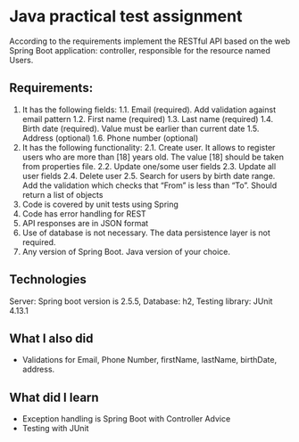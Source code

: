 # Java practical test assignment

According to the requirements implement the RESTful API based on the web Spring Boot application: controller, responsible for the resource named Users. 


## Requirements:
1. It has the following fields:
1.1. Email (required). Add validation against email pattern
1.2. First name (required)
1.3. Last name (required)
1.4. Birth date (required). Value must be earlier than current date
1.5. Address (optional)
1.6. Phone number (optional)
2. It has the following functionality:
2.1. Create user. It allows to register users who are more than [18] years old. The value [18] should be taken from properties file.
2.2. Update one/some user fields
2.3. Update all user fields
2.4. Delete user
2.5. Search for users by birth date range. Add the validation which checks that “From” is less than “To”.  Should return a list of objects
3. Code is covered by unit tests using Spring 
4. Code has error handling for REST
5. API responses are in JSON format
6. Use of database is not necessary. The data persistence layer is not required.
7. Any version of Spring Boot. Java version of your choice.

## Technologies
Server: Spring boot version is 2.5.5,
Database: h2,
Testing library: JUnit 4.13.1

## What I also did 
- Validations for Email, Phone Number, firstName, lastName, birthDate, address.

## What did I learn 
- Exception handling is Spring Boot with Controller Advice
- Testing with JUnit
